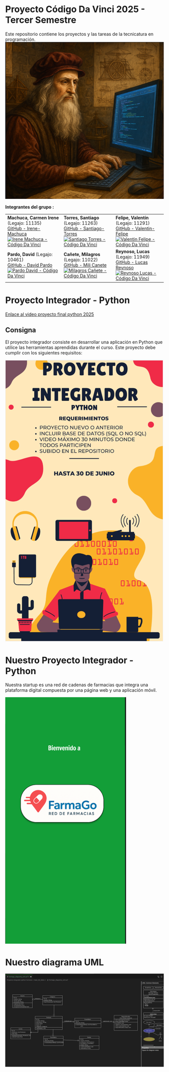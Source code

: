 # Proyecto Código Da Vinci 2025 - Tercer Semestre 

Este repositorio contiene los proyectos y las tareas de la tecnicatura en programación.  
![Leonardo programando](./assets/codigoDavinci.png)

**Integrantes del grupo :**  

|              |              |              |
|--------------|--------------|--------------|
| **Machuca, Carmen Irene** (Legajo: 11135)<br>[GitHub - Irene-Machuca](https://github.com/mirenecarmen)<br>[![Irene Machuca - Código Da Vinci](https://img.shields.io/badge/Código%20Da%20Vinci-Irene%20Machuca-blueyellow?logo=github)](https://github.com/irenemachuca) | **Torres, Santiago** (Legajo: 11263)<br>[GitHub - Santiago-Torres](https://github.com/Serrix06)<br>[![Santiago Torres - Código Da Vinci](https://img.shields.io/badge/Código%20Da%20Vinci-Santiago%20Torres-blueyellow?logo=github)](https://github.com/Serrix06) | **Felipe, Valentín** (Legajo: 11291)<br>[GitHub - Valentin-Felipe](https://github.com/Valentin-Felipe)<br>[![Valentin Felipe - Código Da Vinci](https://img.shields.io/badge/Código%20Da%20Vinci-Valentin%20Felipe-blueyellow?logo=github)](https://github.com/Valentin-Felipe) |
| **Pardo, David** (Legajo: 10461)<br>[GitHub - David Pardo](https://github.com/David.Pardo93)<br>[![Pardo David - Código Da Vinci](https://img.shields.io/badge/Código%20Da%20Vinci-Pardo%20David-blueyellow?logo=github)](https://github.com/David.Pardo93) | **Cañete, Milagros** (Legajo: 11022)<br>[GitHub - Mili Canete](https://github.com/Mili-Canete)<br>[![Milagros Cañete - Código Da Vinci](https://img.shields.io/badge/Código%20Da%20Vinci-Mili%20Canete-blueyellow?logo=github)](https://github.com/Mili-Canete) | **Reynoso, Lucas** (Legajo: 11949)<br>[GitHub - Lucas Reynoso](https://github.com/LucasReynoso4)<br>[![Reynoso Lucas - Código Da Vinci](https://img.shields.io/badge/Código%20Da%20Vinci-Lucas%20Reynoso-blueyellow?logo=github)](https://github.com/LucasReynoso4) |
   

# Proyecto Integrador - Python

[Enlace al video proyecto final python 2025](https://drive.google.com/file/d/1x9rZnYbPtfl4gxPsnF-FchG_lX94Ys1G/view?usp=sharing)


## Consigna

El proyecto integrador consiste en desarrollar una aplicación en Python que utilice las herramientas aprendidas durante el curso. Este proyecto debe cumplir con los siguientes requisitos:

![Proyecto Integrador](./assets/proyectoIntegrador.png)

# Nuestro Proyecto Integrador - Python 
Nuestra startup es una red de cadenas de farmacias que integra una plataforma digital compuesta por una página web y una aplicación móvil.

![Logo](./Proyecto%20integrador%20python%20FarmaGo/img/logoFarmaGo.png)

# Nuestro diagrama UML

![uml](./Proyecto%20integrador%20python%20FarmaGo/img/uml.png)
